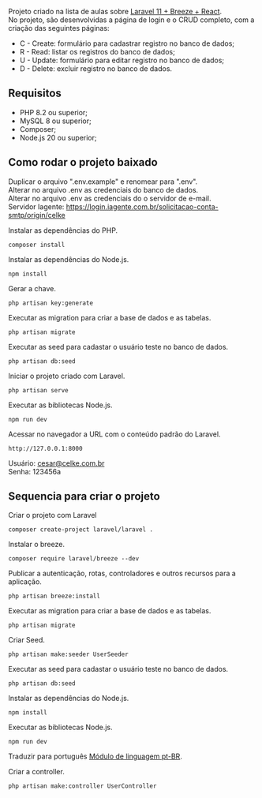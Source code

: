 Projeto criado na lista de aulas sobre [Laravel 11 + Breeze + React](https://github.com/celkecursos/criar-crud-laravel11-react-breeze.git).<br>
No projeto, são desenvolvidas a página de login e o CRUD completo, com a criação das seguintes páginas:<br>
* C - Create: formulário para cadastrar registro no banco de dados;
* R - Read: listar os registros do banco de dados;
* U - Update: formulário para editar registro no banco de dados;
* D - Delete: excluir registro no banco de dados.

## Requisitos

* PHP 8.2 ou superior;
* MySQL 8 ou superior;
* Composer;
* Node.js 20 ou superior;

## Como rodar o projeto baixado

Duplicar o arquivo ".env.example" e renomear para ".env".<br>
Alterar no arquivo .env as credenciais do banco de dados.<br>
Alterar no arquivo .env as credenciais do o servidor de e-mail.<br>
Servidor Iagente: https://login.iagente.com.br/solicitacao-conta-smtp/origin/celke<br>

Instalar as dependências do PHP.
```
composer install
```

Instalar as dependências do Node.js.
```
npm install
```

Gerar a chave.
```
php artisan key:generate
```

Executar as migration para criar a base de dados e as tabelas.
```
php artisan migrate
```

Executar as seed para cadastar o usuário teste no banco de dados.
```
php artisan db:seed
```

Iniciar o projeto criado com Laravel.
```
php artisan serve
```

Executar as bibliotecas Node.js.
```
npm run dev
```

Acessar no navegador a URL com o conteúdo padrão do Laravel.
```
http://127.0.0.1:8000
```

Usuário: cesar@celke.com.br<br>
Senha: 123456a<br>


## Sequencia para criar o projeto
Criar o projeto com Laravel
```
composer create-project laravel/laravel .
```

Instalar o breeze.
```
composer require laravel/breeze --dev
```

Publicar a autenticação, rotas, controladores e outros recursos para a aplicação.
```
php artisan breeze:install
```

Executar as migration para criar a base de dados e as tabelas.
```
php artisan migrate
```

Criar Seed.
```
php artisan make:seeder UserSeeder
```

Executar as seed para cadastar o usuário teste no banco de dados.
```
php artisan db:seed
```

Instalar as dependências do Node.js.
```
npm install
```

Executar as bibliotecas Node.js.
```
npm run dev
```

Traduzir para português [Módulo de linguagem pt-BR](https://github.com/lucascudo/laravel-pt-BR-localization).

Criar a controller.
```
php artisan make:controller UserController
```